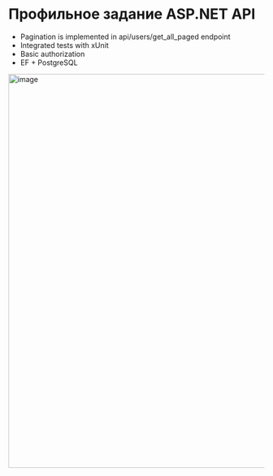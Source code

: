 # Профильное задание ASP.NET API
- Pagination is implemented in api/users/get_all_paged endpoint 
- Integrated tests with xUnit
- Basic authorization 
- EF + PostgreSQL

<img width="776" alt="image" src="https://user-images.githubusercontent.com/72373628/236666433-6c4faa05-044f-4a7f-8ae3-7c61ed875d5e.png">


